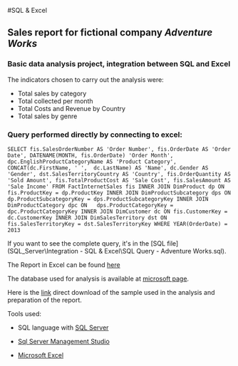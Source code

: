 #SQL & Excel

## Sales report for fictional company *Adventure Works*

### Basic data analysis project, integration between SQL and Excel

The indicators chosen to carry out the analysis were:

- Total sales by category
- Total collected per month
- Total Costs and Revenue by Country
- Total sales by genre

### Query performed directly by connecting to excel:

`
SELECT
	fis.SalesOrderNumber AS 'Order Number',
	fis.OrderDate AS 'Order Date',
	DATENAME(MONTH, fis.OrderDate) 'Order Month',
	dpc.EnglishProductCategoryName AS 'Product Category',
	CONCAT(dc.FirstName, ' ',  dc.LastName) AS 'Name',
	dc.Gender AS 'Gender',
	dst.SalesTerritoryCountry AS 'Country',
	fis.OrderQuantity AS 'Sold Amount',
	fis.TotalProductCost AS 'Sale Cost',
	fis.SalesAmount AS 'Sale Income'
FROM FactInternetSales fis
INNER JOIN DimProduct dp ON fis.ProductKey = dp.ProductKey
	INNER JOIN DimProductSubcategory dps ON	dp.ProductSubcategoryKey = dps.ProductSubcategoryKey
		INNER JOIN 	DimProductCategory dpc ON	dps.ProductCategoryKey = dpc.ProductCategoryKey
INNER JOIN DimCustomer dc ON fis.CustomerKey = dc.CustomerKey
INNER JOIN DimSalesTerritory dst ON fis.SalesTerritoryKey = dst.SalesTerritoryKey
WHERE YEAR(OrderDate) = 2013
`

If you want to see the complete query, it's in the [SQL file](SQL_Server\Integration - SQL & Excel\SQL Query - Adventure Works.sql).

The Report in Excel can be found [here](https://1drv.ms/x/s!Ajfq7krIHzZQggpdl4LUcSoHQmbc?e=Cg6zeR)

The database used for analysis is available at [microsoft page](https://learn.microsoft.com/en-us/sql/samples/adventureworks-install-configure?view=sql-server-ver16&tabs=ssms).

Here is the [link](https://github.com/Microsoft/sql-server-samples/releases/download/adventureworks/AdventureWorksDW2014.bak) direct download of the sample used in the analysis and preparation of the report.

Tools used:

- SQL language with [SQL Server](https://www.microsoft.com/pt-br/sql-server/sql-server-2022)

- [Sql Server Management Studio](https://learn.microsoft.com/en-us/sql/ssms/download-sql-server-management-studio-ssms?view=sql-server-ver16)

- [Microsoft Excel](https://www.microsoft.com/en-us/microsoft-365/excel)